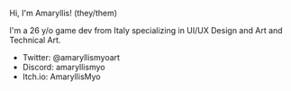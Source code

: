 Hi, I'm Amaryllis! (they/them)

I'm a 26 y/o game dev from Italy specializing in UI/UX Design and Art and Technical Art.

- Twitter: @amaryllismyoart
- Discord: amaryllismyo
- Itch.io: AmaryllisMyo
